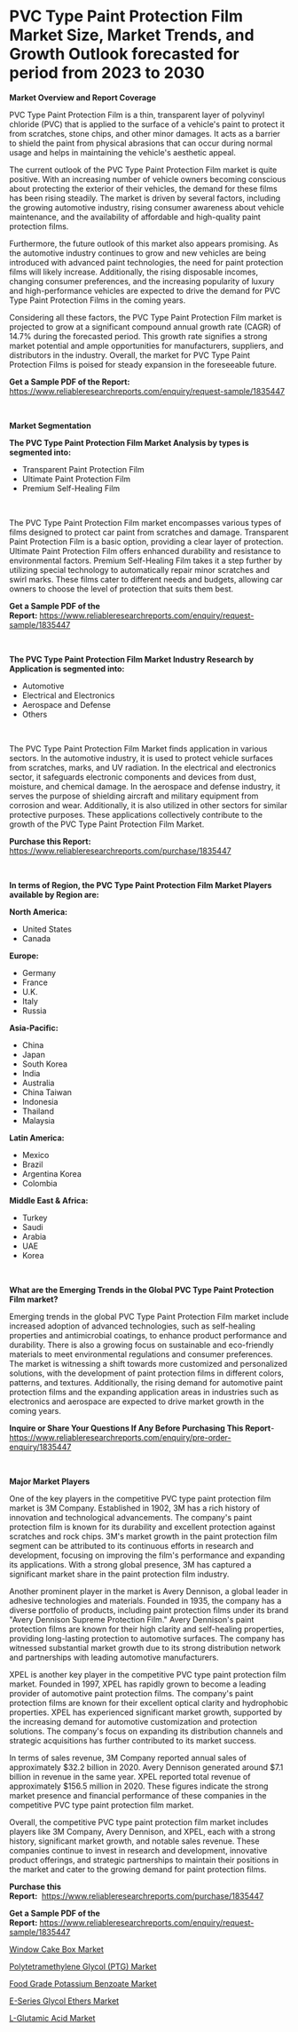 <p><h1>PVC Type Paint Protection Film Market Size, Market Trends, and Growth Outlook forecasted for period from 2023 to 2030</h1></p><p><strong>Market Overview and Report Coverage</strong></p>
<p><p>PVC Type Paint Protection Film is a thin, transparent layer of polyvinyl chloride (PVC) that is applied to the surface of a vehicle's paint to protect it from scratches, stone chips, and other minor damages. It acts as a barrier to shield the paint from physical abrasions that can occur during normal usage and helps in maintaining the vehicle's aesthetic appeal.</p><p>The current outlook of the PVC Type Paint Protection Film market is quite positive. With an increasing number of vehicle owners becoming conscious about protecting the exterior of their vehicles, the demand for these films has been rising steadily. The market is driven by several factors, including the growing automotive industry, rising consumer awareness about vehicle maintenance, and the availability of affordable and high-quality paint protection films.</p><p>Furthermore, the future outlook of this market also appears promising. As the automotive industry continues to grow and new vehicles are being introduced with advanced paint technologies, the need for paint protection films will likely increase. Additionally, the rising disposable incomes, changing consumer preferences, and the increasing popularity of luxury and high-performance vehicles are expected to drive the demand for PVC Type Paint Protection Films in the coming years.</p><p>Considering all these factors, the PVC Type Paint Protection Film market is projected to grow at a significant compound annual growth rate (CAGR) of 14.7% during the forecasted period. This growth rate signifies a strong market potential and ample opportunities for manufacturers, suppliers, and distributors in the industry. Overall, the market for PVC Type Paint Protection Films is poised for steady expansion in the foreseeable future.</p></p>
<p><strong>Get a Sample PDF of the Report:</strong> <a href="https://www.reliableresearchreports.com/enquiry/request-sample/1835447">https://www.reliableresearchreports.com/enquiry/request-sample/1835447</a></p>
<p>&nbsp;</p>
<p><strong>Market Segmentation</strong></p>
<p><strong>The PVC Type Paint Protection Film Market Analysis by types is segmented into:</strong></p>
<p><ul><li>Transparent Paint Protection Film</li><li>Ultimate Paint Protection Film</li><li>Premium Self-Healing Film</li></ul></p>
<p>&nbsp;</p>
<p><p>The PVC Type Paint Protection Film market encompasses various types of films designed to protect car paint from scratches and damage. Transparent Paint Protection Film is a basic option, providing a clear layer of protection. Ultimate Paint Protection Film offers enhanced durability and resistance to environmental factors. Premium Self-Healing Film takes it a step further by utilizing special technology to automatically repair minor scratches and swirl marks. These films cater to different needs and budgets, allowing car owners to choose the level of protection that suits them best.</p></p>
<p><strong>Get a Sample PDF of the Report:</strong>&nbsp;<a href="https://www.reliableresearchreports.com/enquiry/request-sample/1835447">https://www.reliableresearchreports.com/enquiry/request-sample/1835447</a></p>
<p>&nbsp;</p>
<p><strong>The PVC Type Paint Protection Film Market Industry Research by Application is segmented into:</strong></p>
<p><ul><li>Automotive</li><li>Electrical and Electronics</li><li>Aerospace and Defense</li><li>Others</li></ul></p>
<p>&nbsp;</p>
<p><p>The PVC Type Paint Protection Film Market finds application in various sectors. In the automotive industry, it is used to protect vehicle surfaces from scratches, marks, and UV radiation. In the electrical and electronics sector, it safeguards electronic components and devices from dust, moisture, and chemical damage. In the aerospace and defense industry, it serves the purpose of shielding aircraft and military equipment from corrosion and wear. Additionally, it is also utilized in other sectors for similar protective purposes. These applications collectively contribute to the growth of the PVC Type Paint Protection Film Market.</p></p>
<p><strong>Purchase this Report:</strong>&nbsp; <a href="https://www.reliableresearchreports.com/purchase/1835447">https://www.reliableresearchreports.com/purchase/1835447</a></p>
<p>&nbsp;</p>
<p><strong>In terms of Region, the PVC Type Paint Protection Film Market Players available by Region are:</strong></p>
<p>
    <p> <strong> North America: </strong>
        <ul>
            <li>United States</li>
            <li>Canada</li>
        </ul>
        </p> 
    <p> <strong> Europe: </strong>
        <ul>
            <li>Germany</li>
            <li>France</li>
            <li>U.K.</li>
            <li>Italy</li>
            <li>Russia</li>
        </ul>
        </p> 
    <p> <strong> Asia-Pacific: </strong>
        <ul>
            <li>China</li>
            <li>Japan</li>
            <li>South Korea</li>
            <li>India</li>
            <li>Australia</li>
            <li>China Taiwan</li>
            <li>Indonesia</li>
            <li>Thailand</li>
            <li>Malaysia</li>
        </ul>
        </p> 
    <p> <strong> Latin America: </strong>
        <ul>
            <li>Mexico</li>
            <li>Brazil</li>
            <li>Argentina Korea</li>
            <li>Colombia</li>
        </ul>
        </p> 
    <p> <strong> Middle East & Africa: </strong>
        <ul>
            <li>Turkey</li>
            <li>Saudi</li>
            <li>Arabia</li>
            <li>UAE</li>
            <li>Korea</li>
        </ul>
    </p>
    </p>
<p>&nbsp;</p>
<p><strong>What are the Emerging Trends in the Global PVC Type Paint Protection Film market?</strong></p>
<p><p>Emerging trends in the global PVC Type Paint Protection Film market include increased adoption of advanced technologies, such as self-healing properties and antimicrobial coatings, to enhance product performance and durability. There is also a growing focus on sustainable and eco-friendly materials to meet environmental regulations and consumer preferences. The market is witnessing a shift towards more customized and personalized solutions, with the development of paint protection films in different colors, patterns, and textures. Additionally, the rising demand for automotive paint protection films and the expanding application areas in industries such as electronics and aerospace are expected to drive market growth in the coming years.</p></p>
<p><strong>Inquire or Share Your Questions If Any Before Purchasing This Report</strong>- <a href="https://www.reliableresearchreports.com/enquiry/pre-order-enquiry/1835447">https://www.reliableresearchreports.com/enquiry/pre-order-enquiry/1835447</a></p>
<p>&nbsp;</p>
<p><strong>Major Market Players</strong></p>
<p><p>One of the key players in the competitive PVC type paint protection film market is 3M Company. Established in 1902, 3M has a rich history of innovation and technological advancements. The company's paint protection film is known for its durability and excellent protection against scratches and rock chips. 3M's market growth in the paint protection film segment can be attributed to its continuous efforts in research and development, focusing on improving the film's performance and expanding its applications. With a strong global presence, 3M has captured a significant market share in the paint protection film industry.</p><p>Another prominent player in the market is Avery Dennison, a global leader in adhesive technologies and materials. Founded in 1935, the company has a diverse portfolio of products, including paint protection films under its brand "Avery Dennison Supreme Protection Film." Avery Dennison's paint protection films are known for their high clarity and self-healing properties, providing long-lasting protection to automotive surfaces. The company has witnessed substantial market growth due to its strong distribution network and partnerships with leading automotive manufacturers.</p><p>XPEL is another key player in the competitive PVC type paint protection film market. Founded in 1997, XPEL has rapidly grown to become a leading provider of automotive paint protection films. The company's paint protection films are known for their excellent optical clarity and hydrophobic properties. XPEL has experienced significant market growth, supported by the increasing demand for automotive customization and protection solutions. The company's focus on expanding its distribution channels and strategic acquisitions has further contributed to its market success.</p><p>In terms of sales revenue, 3M Company reported annual sales of approximately $32.2 billion in 2020. Avery Dennison generated around $7.1 billion in revenue in the same year. XPEL reported total revenue of approximately $156.5 million in 2020. These figures indicate the strong market presence and financial performance of these companies in the competitive PVC type paint protection film market.</p><p>Overall, the competitive PVC type paint protection film market includes players like 3M Company, Avery Dennison, and XPEL, each with a strong history, significant market growth, and notable sales revenue. These companies continue to invest in research and development, innovative product offerings, and strategic partnerships to maintain their positions in the market and cater to the growing demand for paint protection films.</p></p>
<p><strong>Purchase this Report:</strong>&nbsp;&nbsp;<a href="https://www.reliableresearchreports.com/purchase/1835447">https://www.reliableresearchreports.com/purchase/1835447</a></p>
<p></p>
<p><strong>Get a Sample PDF of the Report:</strong>&nbsp;<a href="https://www.reliableresearchreports.com/enquiry/request-sample/1835447">https://www.reliableresearchreports.com/enquiry/request-sample/1835447</a></p>
<p><p><a href="https://www.linkedin.com/pulse/window-cake-box-market-size-growth-forecast-from-2023/">Window Cake Box Market</a></p><p><a href="https://medium.com/@abhishekreliable23/polytetramethylene-glycol-ptg-market-insight-market-trends-growth-forecasted-from-2023-to-2030-c828ddfcf82c">Polytetramethylene Glycol (PTG) Market</a></p><p><a href="https://www.linkedin.com/pulse/food-grade-potassium-benzoate-market-research-report-provides/">Food Grade Potassium Benzoate Market</a></p><p><a href="https://medium.com/@amrutreliable23/e-series-glycol-ethers-market-size-reveals-the-best-marketing-channels-in-global-industry-87bf1e646274">E-Series Glycol Ethers Market</a></p><p><a href="https://www.linkedin.com/pulse/l-glutamic-acid-market-insights-players-forecast-till-2030/">L-Glutamic Acid Market</a></p></p>